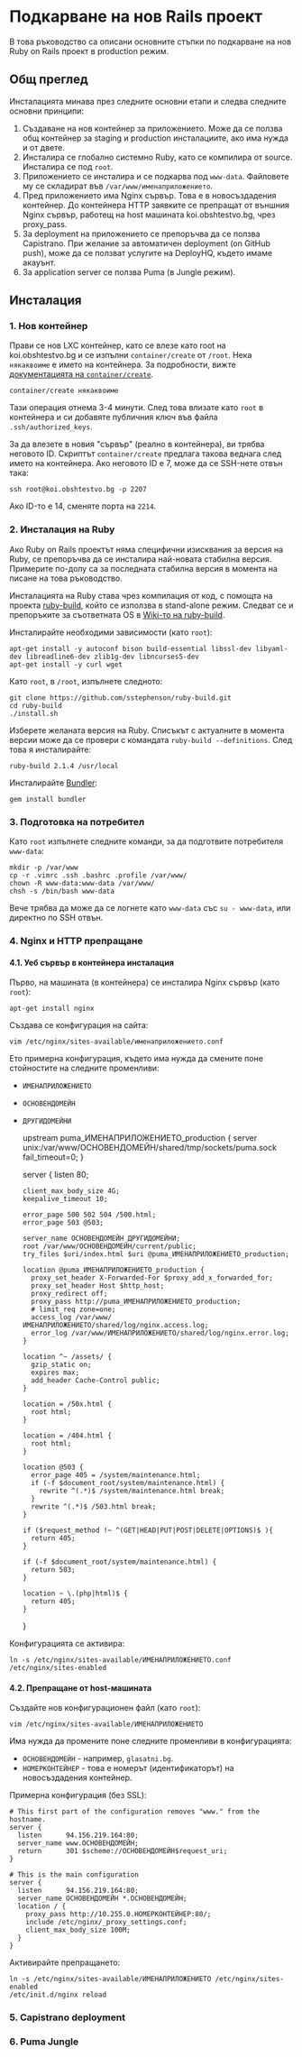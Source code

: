 # Подкарване на нов Rails проект

В това ръководство са описани основните стъпки по подкарване на нов Ruby on
Rails проект в production режим.

## Общ преглед

Инсталацията минава през следните основни етапи и следва следните основни
принципи:

1. Създаване на нов контейнер за приложението. Може да се ползва общ контейнер
   за staging и production инсталациите, ако има нужда и от двете.
2. Инсталира се глобално системно Ruby, като се компилира от source. Инсталира
   се под `root`.
3. Приложението се инсталира и се подкарва под `www-data`. Файловете му се
   складират във `/var/www/именаприложението`.
4. Пред приложението има Nginx сървър. Това е в новосъздадения контейнер. До
   контейнера HTTP заявките се препращат от външния Nginx сървър, работещ на
   host машината koi.obshtestvo.bg, чрез proxy_pass.
5. За deployment на приложението се препоръчва да се ползва Capistrano. При
   желание за автоматичен deployment (on GitHub push), може да се ползват
   услугите на DeployHQ, където имаме акауънт.
6. За application server се ползва Puma (в Jungle режим).

## Инсталация

### 1. Нов контейнер

Прави се нов LXC контейнер, като се влезе като root на koi.obshtestvo.bg и
се изпълни `container/create` от `/root`. Нека `някаквоиме` е името на
контейнера. За подробности, вижте [документацията на `container/create`](https://github.com/obshtestvo/create-lxc#readme).

    container/create някаквоиме

Тази операция отнема 3-4 минути. След това влизате като `root` в контейнера
и си добавяте публичния ключ във файла `.ssh/authorized_keys`.

За да влезете в новия "сървър" (реално в контейнера), ви трябва неговото ID.
Скриптът `container/create` предлага такова веднага след името на контейнера.
Ако неговото ID е 7, може да се SSH-нете отвън така:

    ssh root@koi.obshtestvo.bg -p 2207

Ако ID-то е 14, сменяте порта на `2214`.

### 2. Инсталация на Ruby

Ако Ruby on Rails проектът няма специфични изисквания за версия на Ruby, се
препоръчва да се инсталира най-новата стабилна версия. Примерите по-долу са
за последната стабилна версия в момента на писане на това ръководство.

Инсталацията на Ruby става чрез компилация от код, с помощта на проекта
[ruby-build](https://github.com/sstephenson/ruby-build), който се използва в
stand-alone режим. Следват се и препоръките за съответната OS в
[Wiki-то на ruby-build](https://github.com/sstephenson/ruby-build/wiki).

Инсталирайте необходими зависимости (като `root`):

    apt-get install -y autoconf bison build-essential libssl-dev libyaml-dev libreadline6-dev zlib1g-dev libncurses5-dev
    apt-get install -y curl wget

Като `root`, в `/root`, изпълнете следното:

    git clone https://github.com/sstephenson/ruby-build.git
    cd ruby-build
    ./install.sh

Изберете желаната версия на Ruby. Списъкът с актуалните в момента версии може
да се провери с командата `ruby-build --definitions`. След това я инсталирайте:

    ruby-build 2.1.4 /usr/local

Инсталирайте [Bundler](http://bundler.io):

    gem install bundler


### 3. Подготовка на потребител

Като `root` изпълнете следните команди, за да подготвите потребителя `www-data`:

    mkdir -p /var/www
    cp -r .vimrc .ssh .bashrc .profile /var/www/
    chown -R www-data:www-data /var/www/
    chsh -s /bin/bash www-data

Вече трябва да може да се логнете като `www-data` със `su - www-data`, или
директно по SSH отвън.

### 4. Nginx и HTTP препращане

#### 4.1. Уеб сървър в контейнера инсталация

Първо, на машината (в контейнера) се инсталира Nginx сървър (като `root`):

    apt-get install nginx

Създава се конфигурация на сайта:

    vim /etc/nginx/sites-available/именаприложението.conf

Ето примерна конфигурация, където има нужда да смените поне стойностите на
следните променливи:

- `ИМЕНАПРИЛОЖЕНИЕТО`
- `ОСНОВЕНДОМЕЙН`
- `ДРУГИДОМЕЙНИ`

    upstream puma_ИМЕНАПРИЛОЖЕНИЕТО_production {
      server unix:/var/www/ОСНОВЕНДОМЕЙН/shared/tmp/sockets/puma.sock fail_timeout=0;
    }

    server {
      listen 80;

      client_max_body_size 4G;
      keepalive_timeout 10;

      error_page 500 502 504 /500.html;
      error_page 503 @503;

      server_name ОСНОВЕНДОМЕЙН ДРУГИДОМЕЙНИ;
      root /var/www/ОСНОВЕНДОМЕЙН/current/public;
      try_files $uri/index.html $uri @puma_ИМЕНАПРИЛОЖЕНИЕТО_production;

      location @puma_ИМЕНАПРИЛОЖЕНИЕТО_production {
        proxy_set_header X-Forwarded-For $proxy_add_x_forwarded_for;
        proxy_set_header Host $http_host;
        proxy_redirect off;
        proxy_pass http://puma_ИМЕНАПРИЛОЖЕНИЕТО_production;
        # limit_req zone=one;
        access_log /var/www/ИМЕНАПРИЛОЖЕНИЕТО/shared/log/nginx.access.log;
        error_log /var/www/ИМЕНАПРИЛОЖЕНИЕТО/shared/log/nginx.error.log;
      }

      location ^~ /assets/ {
        gzip_static on;
        expires max;
        add_header Cache-Control public;
      }

      location = /50x.html {
        root html;
      }

      location = /404.html {
        root html;
      }

      location @503 {
        error_page 405 = /system/maintenance.html;
        if (-f $document_root/system/maintenance.html) {
          rewrite ^(.*)$ /system/maintenance.html break;
        }
        rewrite ^(.*)$ /503.html break;
      }

      if ($request_method !~ ^(GET|HEAD|PUT|POST|DELETE|OPTIONS)$ ){
        return 405;
      }

      if (-f $document_root/system/maintenance.html) {
        return 503;
      }

      location ~ \.(php|html)$ {
        return 405;
      }
    }

Конфигурацията се активира:

    ln -s /etc/nginx/sites-available/ИМЕНАПРИЛОЖЕНИЕТО.conf /etc/nginx/sites-enabled

#### 4.2. Препращане от host-машината

Създайте нов конфигурационен файл (като `root`):

    vim /etc/nginx/sites-available/ИМЕНАПРИЛОЖЕНИЕТО

Има нужда да промените поне следните променливи в конфигурацията:

- `ОСНОВЕНДОМЕЙН` - например, `glasatni.bg`.
- `НОМЕРКОНТЕЙНЕР` - това е номерът (идентификаторът) на новосъздадения контейнер.

Примерна конфигурация (без SSL):

    # This first part of the configuration removes "www." from the hostname.
    server {
      listen      94.156.219.164:80;
      server_name www.ОСНОВЕНДОМЕЙН;
      return      301 $scheme://ОСНОВЕНДОМЕЙН$request_uri;
    }

    # This is the main configuration
    server {
      listen      94.156.219.164:80;
      server_name ОСНОВЕНДОМЕЙН *.ОСНОВЕНДОМЕЙН;
      location / {
        proxy_pass http://10.255.0.НОМЕРКОНТЕЙНЕР:80/;
        include /etc/nginx/_proxy_settings.conf;
        client_max_body_size 100M;
      }
    }

Активирайте препращането:

    ln -s /etc/nginx/sites-available/ИМЕНАПРИЛОЖЕНИЕТО /etc/nginx/sites-enabled
    /etc/init.d/nginx reload

### 5. Capistrano deployment

### 6. Puma Jungle

